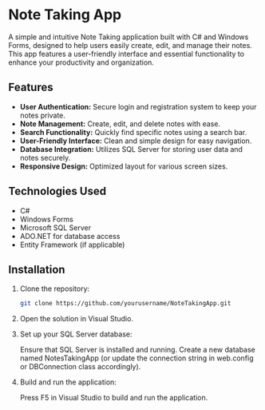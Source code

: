 # Note Taking App

A simple and intuitive Note Taking application built with C# and Windows Forms, designed to help users easily create, edit, and manage their notes. This app features a user-friendly interface and essential functionality to enhance your productivity and organization.

## Features

- **User Authentication:** Secure login and registration system to keep your notes private.
- **Note Management:** Create, edit, and delete notes with ease.
- **Search Functionality:** Quickly find specific notes using a search bar.
- **User-Friendly Interface:** Clean and simple design for easy navigation.
- **Database Integration:** Utilizes SQL Server for storing user data and notes securely.
- **Responsive Design:** Optimized layout for various screen sizes.

## Technologies Used

- C#
- Windows Forms
- Microsoft SQL Server
- ADO.NET for database access
- Entity Framework (if applicable)

## Installation

1. Clone the repository:
   ```bash
   git clone https://github.com/yourusername/NoteTakingApp.git
2. Open the solution in Visual Studio.

3. Set up your SQL Server database:

     Ensure that SQL Server is installed and running.
     Create a new database named NotesTakingApp (or update the connection string in web.config or DBConnection class accordingly).
4. Build and run the application:

     Press F5 in Visual Studio to build and run the application.
